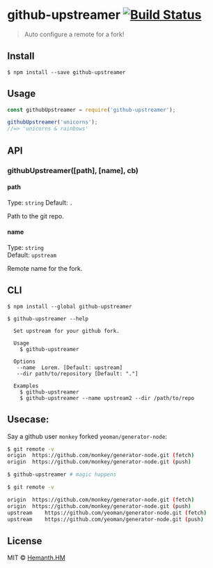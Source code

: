 # github-upstreamer [![Build Status](https://travis-ci.org/hemanth/github-upstreamer.svg?branch=master)](https://travis-ci.org/hemanth/github-upstreamer)

> Auto configure a remote for a fork!


## Install

```
$ npm install --save github-upstreamer
```


## Usage

```js
const githubUpstreamer = require('github-upstreamer');

githubUpstreamer('unicorns');
//=> 'unicorns & rainbows'
```


## API

### githubUpstreamer([path], [name], cb)

#### path

Type: `string`
Default: `.`

Path to the git repo.

#### name

Type: `string`  
Default: `upstream`

Remote name for the fork.


## CLI

```
$ npm install --global github-upstreamer
```

```
$ github-upstreamer --help

  Set upstream for your github fork.

  Usage
    $ github-upstreamer

  Options
   --name  Lorem. [Default: upstream]
   --dir path/to/repository [Default: "."]

  Examples
    $ github-upstreamer
    $ github-upstreamer --name upstream2 --dir /path/to/repo
```

## Usecase:

Say a github user `monkey` forked `yeoman/generator-node`:

```sh
$ git remote -v
origin	https://github.com/monkey/generator-node.git (fetch)
origin	https://github.com/monkey/generator-node.git (push)

$ github-upstreamer # magic happens

$ git remote -v

origin	https://github.com/monkey/generator-node.git (fetch)
origin	https://github.com/monkey/generator-node.git (push)
upstream	https://github.com/yeoman/generator-node.git (fetch)
upstream	https://github.com/yeoman/generator-node.git (push)
```

## License

MIT © [Hemanth.HM](http://h3manth.com)

